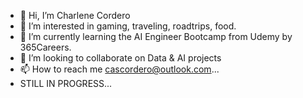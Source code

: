- 👋 Hi, I’m Charlene Cordero
- 👀 I’m interested in gaming, traveling, roadtrips, food.
- 🌱 I’m currently learning the AI Engineer Bootcamp from Udemy by 365Careers.
- 💞️ I’m looking to collaborate on Data & AI projects
- 📫 How to reach me cascordero@outlook.com...
- STILL IN PROGRESS...

<!---
charlenecordero/charlenecordero is a ✨ special ✨ repository because its `README.md` (this file) appears on your GitHub profile.
You can click the Preview link to take a look at your changes.
--->
